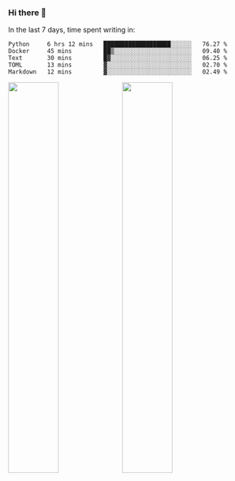 ### Hi there 👋

In the last 7 days, time spent writing in:

<!--START_SECTION:waka-->
```text
Python     6 hrs 12 mins   ███████████████████░░░░░░   76.27 % 
Docker     45 mins         ██▒░░░░░░░░░░░░░░░░░░░░░░   09.40 % 
Text       30 mins         █▓░░░░░░░░░░░░░░░░░░░░░░░   06.25 % 
TOML       13 mins         ▓░░░░░░░░░░░░░░░░░░░░░░░░   02.70 % 
Markdown   12 mins         ▓░░░░░░░░░░░░░░░░░░░░░░░░   02.49 % 
```
<!--END_SECTION:waka-->

<img src="https://wakatime.com/share/@jimtje/5d0c92de-08f8-4a72-8f2f-6a9693d1e318.svg" width=45% height=45%> <img src="https://wakatime.com/share/@jimtje/501498ae-bda5-4da7-a89d-b40bcdd5556d.svg" width=45% height=45%>
